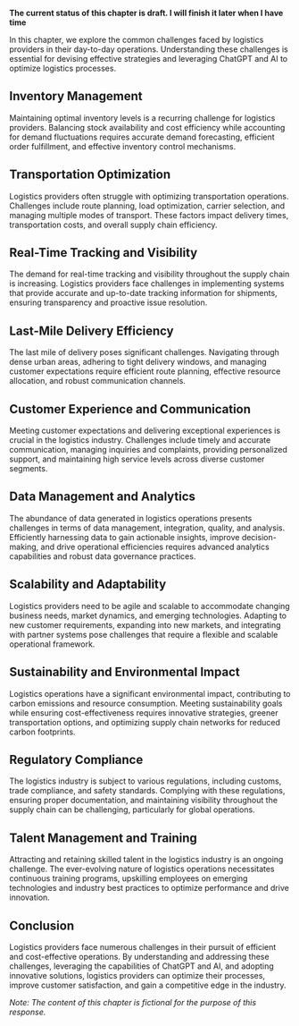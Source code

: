 **The current status of this chapter is draft. I will finish it later when I have time**

In this chapter, we explore the common challenges faced by logistics providers in their day-to-day operations. Understanding these challenges is essential for devising effective strategies and leveraging ChatGPT and AI to optimize logistics processes.

Inventory Management
--------------------

Maintaining optimal inventory levels is a recurring challenge for logistics providers. Balancing stock availability and cost efficiency while accounting for demand fluctuations requires accurate demand forecasting, efficient order fulfillment, and effective inventory control mechanisms.

Transportation Optimization
---------------------------

Logistics providers often struggle with optimizing transportation operations. Challenges include route planning, load optimization, carrier selection, and managing multiple modes of transport. These factors impact delivery times, transportation costs, and overall supply chain efficiency.

Real-Time Tracking and Visibility
---------------------------------

The demand for real-time tracking and visibility throughout the supply chain is increasing. Logistics providers face challenges in implementing systems that provide accurate and up-to-date tracking information for shipments, ensuring transparency and proactive issue resolution.

Last-Mile Delivery Efficiency
-----------------------------

The last mile of delivery poses significant challenges. Navigating through dense urban areas, adhering to tight delivery windows, and managing customer expectations require efficient route planning, effective resource allocation, and robust communication channels.

Customer Experience and Communication
-------------------------------------

Meeting customer expectations and delivering exceptional experiences is crucial in the logistics industry. Challenges include timely and accurate communication, managing inquiries and complaints, providing personalized support, and maintaining high service levels across diverse customer segments.

Data Management and Analytics
-----------------------------

The abundance of data generated in logistics operations presents challenges in terms of data management, integration, quality, and analysis. Efficiently harnessing data to gain actionable insights, improve decision-making, and drive operational efficiencies requires advanced analytics capabilities and robust data governance practices.

Scalability and Adaptability
----------------------------

Logistics providers need to be agile and scalable to accommodate changing business needs, market dynamics, and emerging technologies. Adapting to new customer requirements, expanding into new markets, and integrating with partner systems pose challenges that require a flexible and scalable operational framework.

Sustainability and Environmental Impact
---------------------------------------

Logistics operations have a significant environmental impact, contributing to carbon emissions and resource consumption. Meeting sustainability goals while ensuring cost-effectiveness requires innovative strategies, greener transportation options, and optimizing supply chain networks for reduced carbon footprints.

Regulatory Compliance
---------------------

The logistics industry is subject to various regulations, including customs, trade compliance, and safety standards. Complying with these regulations, ensuring proper documentation, and maintaining visibility throughout the supply chain can be challenging, particularly for global operations.

Talent Management and Training
------------------------------

Attracting and retaining skilled talent in the logistics industry is an ongoing challenge. The ever-evolving nature of logistics operations necessitates continuous training programs, upskilling employees on emerging technologies and industry best practices to optimize performance and drive innovation.

Conclusion
----------

Logistics providers face numerous challenges in their pursuit of efficient and cost-effective operations. By understanding and addressing these challenges, leveraging the capabilities of ChatGPT and AI, and adopting innovative solutions, logistics providers can optimize their processes, improve customer satisfaction, and gain a competitive edge in the industry.

*Note: The content of this chapter is fictional for the purpose of this response.*
